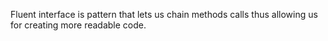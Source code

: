 Fluent interface is pattern that lets us chain methods calls 
thus allowing us for creating more readable code.